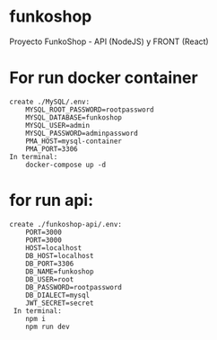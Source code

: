 # funkoshop
Proyecto FunkoShop - API (NodeJS) y FRONT (React)

# For run docker container
    create ./MySQL/.env:
        MYSQL_ROOT_PASSWORD=rootpassword
        MYSQL_DATABASE=funkoshop
        MYSQL_USER=admin
        MYSQL_PASSWORD=adminpassword
        PMA_HOST=mysql-container
        PMA_PORT=3306
    In terminal:
        docker-compose up -d

# for run api:
    create ./funkoshop-api/.env:
        PORT=3000
        PORT=3000
        HOST=localhost
        DB_HOST=localhost
        DB_PORT=3306
        DB_NAME=funkoshop
        DB_USER=root
        DB_PASSWORD=rootpassword
        DB_DIALECT=mysql
        JWT_SECRET=secret
     In terminal:
        npm i
        npm run dev